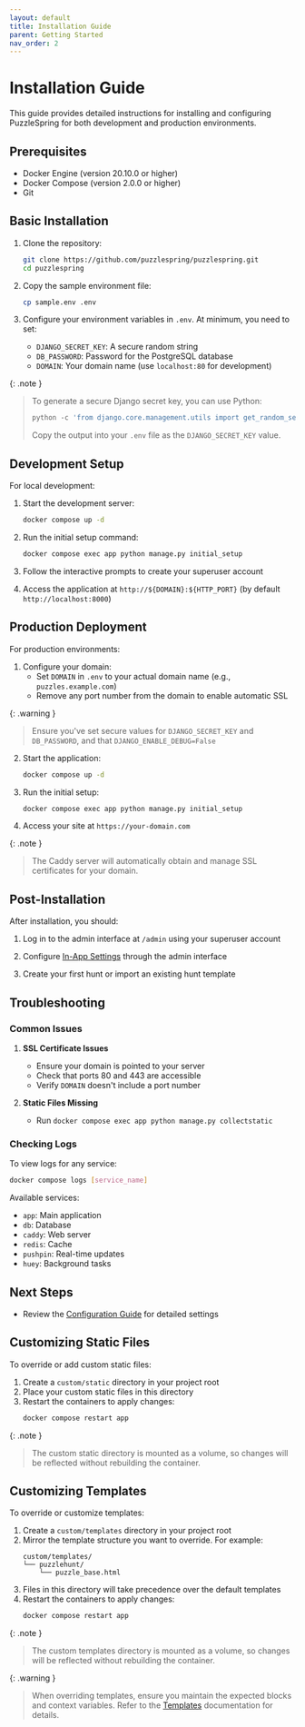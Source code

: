 ```yaml
---
layout: default
title: Installation Guide
parent: Getting Started
nav_order: 2
---
```


# Installation Guide

This guide provides detailed instructions for installing and configuring PuzzleSpring for both development and production environments.

## Prerequisites

- Docker Engine (version 20.10.0 or higher)
- Docker Compose (version 2.0.0 or higher)
- Git

## Basic Installation

1. Clone the repository:
   ``` bash
   git clone https://github.com/puzzlespring/puzzlespring.git
   cd puzzlespring
   ```

2. Copy the sample environment file:
   ``` bash
   cp sample.env .env
   ```

3. Configure your environment variables in `.env`. At minimum, you need to set:
   - `DJANGO_SECRET_KEY`: A secure random string
   - `DB_PASSWORD`: Password for the PostgreSQL database
   - `DOMAIN`: Your domain name (use `localhost:80` for development)

{: .note }
> To generate a secure Django secret key, you can use Python:
>
> ```python
> python -c 'from django.core.management.utils import get_random_secret_key; print(get_random_secret_key())'
> ```
>
> Copy the output into your `.env` file as the `DJANGO_SECRET_KEY` value.

## Development Setup

For local development:

1. Start the development server:
   ``` bash
   docker compose up -d
   ```

2. Run the initial setup command:
   ``` bash
   docker compose exec app python manage.py initial_setup
   ```

3. Follow the interactive prompts to create your superuser account

4. Access the application at `http://${DOMAIN}:${HTTP_PORT}` (by default `http://localhost:8000`)

## Production Deployment

For production environments:

1. Configure your domain:
   - Set `DOMAIN` in `.env` to your actual domain name (e.g., `puzzles.example.com`)
   - Remove any port number from the domain to enable automatic SSL

{: .warning }
> Ensure you've set secure values for `DJANGO_SECRET_KEY` and `DB_PASSWORD`, and that `DJANGO_ENABLE_DEBUG=False`

2. Start the application:
   ``` bash
   docker compose up -d
   ```

3. Run the initial setup:
   ``` bash
   docker compose exec app python manage.py initial_setup
   ```

4. Access your site at `https://your-domain.com`

{: .note }
> The Caddy server will automatically obtain and manage SSL certificates for your domain.

## Post-Installation

After installation, you should:

1. Log in to the admin interface at `/admin` using your superuser account

2. Configure [In-App Settings](/docs/user-guide/configuration/in-app-settings) through the admin interface

3. Create your first hunt or import an existing hunt template

## Troubleshooting

### Common Issues

1. **SSL Certificate Issues**
   - Ensure your domain is pointed to your server
   - Check that ports 80 and 443 are accessible
   - Verify `DOMAIN` doesn't include a port number

2. **Static Files Missing**
   - Run `docker compose exec app python manage.py collectstatic`

### Checking Logs

To view logs for any service:

``` bash
docker compose logs [service_name]
```

Available services:
- `app`: Main application
- `db`: Database
- `caddy`: Web server
- `redis`: Cache
- `pushpin`: Real-time updates
- `huey`: Background tasks

## Next Steps

- Review the [Configuration Guide](/docs/user-guide/configuration) for detailed settings

## Customizing Static Files

To override or add custom static files:

1. Create a `custom/static` directory in your project root
2. Place your custom static files in this directory
3. Restart the containers to apply changes:
   ```bash
   docker compose restart app
   ```

{: .note }
> The custom static directory is mounted as a volume, so changes will be reflected without rebuilding the container.

## Customizing Templates

To override or customize templates:

1. Create a `custom/templates` directory in your project root
2. Mirror the template structure you want to override. For example:
   ```
   custom/templates/
   └── puzzlehunt/
       └── puzzle_base.html
   ```
3. Files in this directory will take precedence over the default templates
4. Restart the containers to apply changes:
   ```bash
   docker compose restart app
   ```

{: .note }
> The custom templates directory is mounted as a volume, so changes will be reflected without rebuilding the container.

{: .warning }
> When overriding templates, ensure you maintain the expected blocks and context variables. Refer to the [Templates](/docs/technical-reference/templates) documentation for details.
